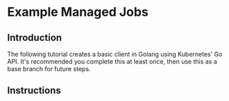 # Example Managed Jobs

## Introduction
The following tutorial creates a basic client in Golang using Kubernetes' Go API. It's recommended you complete this at least once, then use this as a base branch for future steps.

## Instructions

